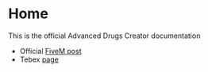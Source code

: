 # Home

This is the official Advanced Drugs Creator documentation

* Official [FiveM post](https://forum.cfx.re/t/esx-advanced-drugs-creator-in-game-drug-creation-menu-without-server-restart/1885920)
* Tebex [page](https://jaksam1074-fivem-scripts.tebex.io/)
